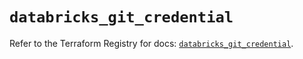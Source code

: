 # `databricks_git_credential`

Refer to the Terraform Registry for docs: [`databricks_git_credential`](https://registry.terraform.io/providers/databricks/databricks/1.48.3/docs/resources/git_credential).
